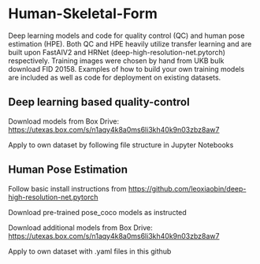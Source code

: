 # Human-Skeletal-Form
Deep learning models and code for quality control (QC) and human pose estimation (HPE). Both QC and HPE heavily utilize transfer learning and are built upon FastAIV2 and HRNet (deep-high-resolution-net.pytorch) respectively. Training images were chosen by hand from UKB bulk download FID 20158. Examples of how to build your own training models are included as well as code for deployment on existing datasets. 

## Deep learning based quality-control
Download models from Box Drive: https://utexas.box.com/s/n1aqy4k8a0ms6li3kh40k9n03zbz8aw7

Apply to own dataset by following file structure in Jupyter Notebooks


## Human Pose Estimation
Follow basic install instructions from https://github.com/leoxiaobin/deep-high-resolution-net.pytorch

Download pre-trained pose_coco models as instructed

Download additional models from Box Drive: https://utexas.box.com/s/n1aqy4k8a0ms6li3kh40k9n03zbz8aw7

Apply to own dataset with .yaml files in this github
